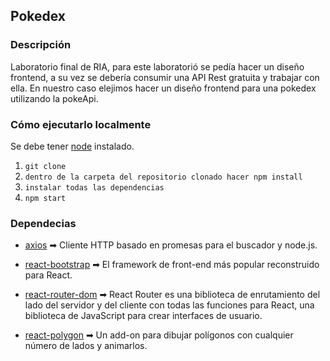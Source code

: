 ## Pokedex

### Descripción

Laboratorio final de RIA, para este laboratorió se pedía hacer un diseño frontend, a su vez se debería consumir una API Rest gratuita y trabajar con ella. En nuestro caso elejimos hacer un diseño frontend para una pokedex utilizando la pokeApi.

### Cómo ejecutarlo localmente

Se debe tener [node](https://nodejs.org/es/) instalado.

1. `git clone `
2. `dentro de la carpeta del repositorio clonado hacer npm install`
3. `instalar todas las dependencias`
4. `npm start`

### Dependecias

- [axios](https://github.com/axios/axios) ➡ Cliente HTTP basado en promesas para el buscador y node.js.

- [react-bootstrap](https://react-bootstrap.github.io/) ➡ El framework de front-end más popular reconstruido para React.

- [react-router-dom](https://reactrouter.com/) ➡ React Router es una biblioteca de enrutamiento del lado del servidor y del cliente con todas las funciones para React, una biblioteca de JavaScript para crear interfaces de usuario.

- [react-polygon](https://github.com/peteroid/react-polygon) ➡ Un add-on para dibujar polígonos con cualquier número de lados y animarlos.
